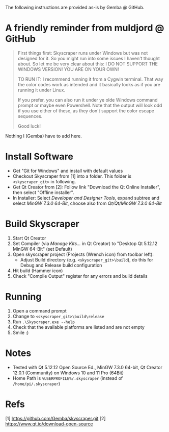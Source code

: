 The following instructions are provided as-is by Gemba @ GitHub.

# A friendly reminder from muldjord @ GitHub

> First things first: Skyscraper runs under Windows but was not designed for it.
> So you might run into some issues I haven't thought about. So let me be very
> clear about this: I DO NOT SUPPORT THE WINDOWS VERSION! YOU ARE ON YOUR OWN!
>
> TO RUN IT:
> I recommend running it from a Cygwin terminal. That way the color codes work
> as intended and it basically looks as if you are running it under Linux.
>
> If you prefer, you can also run it under ye olde Windows command prompt or
> maybe even Powershell. Note that the output will look odd if you use either
> of these, as they don't support the color escape sequences.
>
> Good luck!

Nothing I (Gemba) have to add here.

# Install Software

- Get "Git for Windows" and install with default values
- Checkout Skyscraper from [1] into a folder. This folder is
  `<skyscraper_git>` in following.
- Get Qt Creator from [2]:
  Follow link "Download the Qt Online Installer", then select "Offline installer".
- In Installer: Select _Developer and Designer Tools_, expand subtree and
  select _MinGW 7.3.0 64-Bit_, choose also from _Qt/Qt<version>/MinGW 7.3.0 64-Bit_

# Build Skyscraper

1. Start Qt Creator
2. Set Compiler (via _Manage Kits..._ in Qt Creator) to
   "Desktop Qt 5.12.12 MinGW 64-Bit" (set Default)
3. Open skyscraper project (Projects (Wrench icon) from toolbar left):
   - Adjust Build directory (e.g. `<skyscraper_git>\build`), do this for Debug
     and Release build configuration
4. Hit build (Hammer icon)
5. Check "Compile Output" register for any errors and build details

# Running

1. Open a command prompt
2. Change to `<skyscraper_git>\build\release`
3. Run `.\Skyscraper.exe --help`
4. Check that the available platforms are listed and are not empty
5. Smile :)

# Notes

- Tested with Qt 5.12.12 Open Source Ed., MinGW 7.3.0 64-bit, Qt Creator 12.0.1 (Community) on Windows 10 and 11 Pro (64Bit)
- Home Path is `%USERPROFILE%/.skyscraper` (instead of `/home/pi/.skyscraper`)

# Refs

[1] https://github.com/Gemba/skyscraper.git
[2] https://www.qt.io/download-open-source
